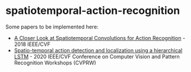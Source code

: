 # spatiotemporal-action-recognition

Some papers to be implemented here:

- [A Closer Look at Spatiotemporal Convolutions for Action Recognition](https://arxiv.org/pdf/1711.11248.pdf) - 2018 IEEE/CVF
- [Spatio-temporal action detection and localization using a hierarchical LSTM](https://openaccess.thecvf.com/content_CVPRW_2020/papers/w45/Ramaswamy_Spatio-Temporal_Action_Detection_and_Localization_Using_a_Hierarchical_LSTM_CVPRW_2020_paper.pdf) - 2020 IEEE/CVF Conference on Computer Vision and Pattern Recognition Workshops (CVPRW)


